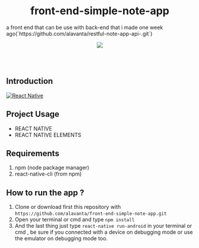 <h1 align='center'>front-end-simple-note-app</h1>
a front end that can be use with back-end that i made one week ago(`https://github.com/alavanta/restful-note-app-api-.git`)
<p align='center'>
  <a href='https://facebook.github.io/react-native/'>
  <img src='https://kreitech.io/blog/wp-content/uploads/2018/10/1_-NOQtyJAGQ1RNC3iVt_thA.png' />
  </a>
</p>

<br>
<br>

## Introduction
[![React Native](https://img.shields.io/badge/React%20Native-0.60-blue.svg?style=rounded-square)](https://facebook.github.io/react-native/)
## Project Usage

* REACT NATIVE
* REACT NATIVE ELEMENTS

## Requirements
1. npm (node package manager)
2. react-native-cli (from npm)

## How to run the app ?
1. Clone or download first this repository with `https://github.com/alavanta/front-end-simple-note-app.git`
2. Open your terminal or cmd and type `npm install`
3. And the last thing just type `react-native run-android` in your terminal or cmd , be sure if you connected with a device on debugging mode or use the emulator on debugging mode too.

